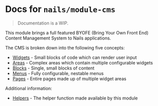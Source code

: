 # Docs for `nails/module-cms`
> Documentation is a WIP.


This module brings a full featured BYOFE (Bring Your Own Front End) Content Management System to Nails applications.

The CMS is broken down into the following five concepts:

- [Widgets](/docs/widgets/README.md) - Small blocks of code which can render user input
- [Areas](/docs/areas/README.md) - Complex areas which contain multiple configurable widgets
- [Blocks](/docs/blocks/README.md) - Single, small blocks of content
- [Menus](/docs/menus/README.md) - Fully configurable, nestable menus
- [Pages](/docs/pages/README.md) - Entire pages made up of multiple widget areas

Additional information:

- [Helpers](/docs/helpers.md) - The helper function made available by this module
